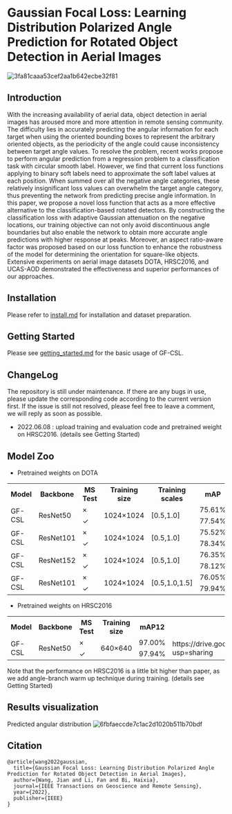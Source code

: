 # Gaussian Focal Loss: Learning Distribution Polarized Angle Prediction for Rotated Object Detection in Aerial Images
![3fa81caaa53cef2aa1b642ecbe32f81](https://user-images.githubusercontent.com/56680663/166686152-21ce7cd1-d130-4a36-b0b3-6fe5590440b2.png)
## Introduction
With the increasing availability of aerial data, object detection in aerial images has aroused more and more attention in remote sensing community. The difficulty lies in accurately predicting the angular information for each target when using the oriented bounding boxes to represent the arbitrary oriented objects, as the periodicity of the angle could cause inconsistency between target angle values. To resolve the problem, recent works propose to perform angular prediction from a regression problem to a classification task with circular smooth label. However, we find that current loss functions applying to binary soft labels need to approximate the soft label values at each position. When summed over all the negative angle categories, these relatively insignificant loss values can overwhelm the target angle category, thus preventing the network from predicting precise angle information. In this paper, we propose a novel loss function that acts as a more effective alternative to the classification-based rotated detectors. By constructing the classification loss with adaptive Gaussian attenuation on the negative locations, our training objective can not only avoid discontinuous angle boundaries but also enable the network to obtain more accurate angle predictions with higher response at peaks. Moreover, an aspect ratio-aware factor was proposed based on our loss function to enhance the robustness of the model for determining the orientation for square-like objects. Extensive experiments on aerial image datasets DOTA, HRSC2016, and UCAS-AOD demonstrated the effectiveness and superior performances of our approaches.

## Installation
Please refer to [install.md](https://github.com/WangJian981002/GF-CSL/blob/main/docs/INSTALL.md) for installation and dataset preparation.

## Getting Started
Please see [getting_started.md](https://github.com/WangJian981002/GF-CSL/blob/main/docs/GETTING_STARTED.md) for the basic usage of GF-CSL.

## ChangeLog
The repository is still under maintenance. If there are any bugs in use, please update the corresponding code according to the current version first. If the issue is still not resolved, please feel free to leave a comment, we will reply as soon as possible.

* 2022.06.08 : upload training and evaluation code and pretrained weight on HRSC2016. (details see Getting Started)

## Model Zoo
* Pretrained weights on DOTA

<table>
	<tr>
	    <th>Model</th>
	    <th>Backbone</th>
	    <th>MS Test</th>  
      <th>Training size</th>
      <th>Training scales</th>
      <th>mAP</th>
      <th>Download</th>
	</tr >
	<tr >
	    <td rowspan="2">GF-CSL</td>
	    <td rowspan="2">ResNet50</td>
	    <td>×</td>
      <td rowspan="2">1024×1024</td>
      <td rowspan="2">[0.5,1.0]</td>
      <td>75.61%</td>
      <td rowspan="2">https://drive.google.com/file/d/17Z-0i-ifP_fY58CfoBr8LGBsfLLklm1l/view?usp=sharing</td>
	</tr>
	<tr>
	    <td>✓</td>
      <td>77.54%</td>
	</tr>
  <tr >
	    <td rowspan="2">GF-CSL</td>
	    <td rowspan="2">ResNet101</td>
	    <td>×</td>
      <td rowspan="2">1024×1024</td>
      <td rowspan="2">[0.5,1.0]</td>
      <td>75.52%</td>
      <td rowspan="2">https://drive.google.com/file/d/1NU5ypyioIIpqCFBLT_87eT-_7K-gYzzS/view?usp=sharing</td>
	</tr>
	<tr>
	    <td>✓</td>
      <td>78.34%</td>
	</tr>
  <tr >
	    <td rowspan="2">GF-CSL</td>
	    <td rowspan="2">ResNet152</td>
	    <td>×</td>
      <td rowspan="2">1024×1024</td>
      <td rowspan="2">[0.5,1.0]</td>
      <td>76.35%</td>
      <td rowspan="2">https://drive.google.com/file/d/1GgHAI57HFkhw_an3ONGt9Syttfrjg683/view?usp=sharing</td>
	</tr>
	<tr>
	    <td>✓</td>
      <td>78.12%</td>
	</tr>
  <tr >
	    <td rowspan="2">GF-CSL</td>
	    <td rowspan="2">ResNet101</td>
	    <td>×</td>
      <td rowspan="2">1024×1024</td>
      <td rowspan="2">[0.5,1.0,1.5]</td>
      <td>76.05%</td>
      <td rowspan="2">https://drive.google.com/file/d/1eAz5l-M4IqycL9mW2zegwN6wzVMIdJgM/view?usp=sharing</td>
	</tr>
	<tr>
	    <td>✓</td>
      <td>79.94%</td>
	</tr>
</table>

* Pretrained weights on HRSC2016
<table>
	<tr>
	    <th>Model</th>
	    <th>Backbone</th>
	    <th>MS Test</th>  
      <th>Training size</th>
      <th>mAP12</th>
      <th>Download</th>
	</tr >
	<tr >
	    <td rowspan="2">GF-CSL</td>
	    <td rowspan="2">ResNet50</td>
	    <td>×</td>
      <td rowspan="2">640×640</td>
      <td>97.00%</td>
      <td rowspan="2">https://drive.google.com/file/d/1Nzwp7OHFn2LHVMyQnd11D2i7fe_0ASP4/view?usp=sharing</td>
	</tr>
	<tr>
	    <td>✓</td>
      <td>97.94%</td>
	</tr>
</table>

Note that the performance on HRSC2016 is a little bit higher than paper, as we add angle-branch warm up technique during training. (details see Getting Started) 

<!---
Model | Backbone | MS | Training size | Training scales | mAP | Download 
------------- | ------------- | ------------- | ------------- | ------------- | ------------- | -------------
GF-CSL | ResNet50 | ✓ | 1024×1024 | [0.5, 1.0] | 77.54% | [model](https://drive.google.com/file/d/17Z-0i-ifP_fY58CfoBr8LGBsfLLklm1l/view?usp=sharing)
GF-CSL | ResNet101 | ✓ | 1024×1024 | [0.5, 1.0] | 78.34% | [model](https://drive.google.com/file/d/1NU5ypyioIIpqCFBLT_87eT-_7K-gYzzS/view?usp=sharing)
GF-CSL | ResNet152 | ✓ | 1024×1024 | [0.5, 1.0] | 78.12% | [model](https://drive.google.com/file/d/1GgHAI57HFkhw_an3ONGt9Syttfrjg683/view?usp=sharing)
GF-CSL | ResNet101 | ✓ | 1024×1024 | [0.5, 1.0, 1.5] | 79.94% | [model](https://drive.google.com/file/d/1eAz5l-M4IqycL9mW2zegwN6wzVMIdJgM/view?usp=sharing)


* Pretrained weights on HRSC2016 and UCAS-AOD

Dataset | Backbone | MS | Training size | mAP07 | mAP12 | Download 
------------- | ------------- | ------------- | ------------- | ------------- | ------------- | -------------
HRSC2016 | ResNet50 | ✓ | 640×640 | 90.33% | 97.38% |
HRSC2016 | ResNet101 | ✓ | 800×800 | 90.53% | 97.90% |
UCAS-AOD | ResNet50 | ✓ | 640×640 | 89.61% | 96.42% |
UCAS-AOD | ResNet101 | ✓ | 800×800 | 89.51% | 96.51% |
-->
## Results visualization
Predicted angular distribution
![6fbfaeccde7c1ac2d1020b511b70bdf](https://user-images.githubusercontent.com/56680663/169776865-0e616e4c-c1b2-4659-abce-bc81229ac60b.png)


## Citation
```
@article{wang2022gaussian,
  title={Gaussian Focal Loss: Learning Distribution Polarized Angle Prediction for Rotated Object Detection in Aerial Images},
  author={Wang, Jian and Li, Fan and Bi, Haixia},
  journal={IEEE Transactions on Geoscience and Remote Sensing},
  year={2022},
  publisher={IEEE}
}
```
